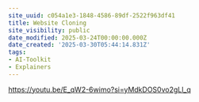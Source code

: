 ```yaml
---
site_uuid: c054a1e3-1848-4586-89df-2522f963df41
title: Website Cloning
site_visibility: public
date_modified: 2025-03-24T00:00:00.000Z
date_created: '2025-03-30T05:44:14.831Z'
tags:
- AI-Toolkit
- Explainers
---
```





























































https://youtu.be/E_qW2-6wimo?si=yMdkDOS0vo2gLl_q